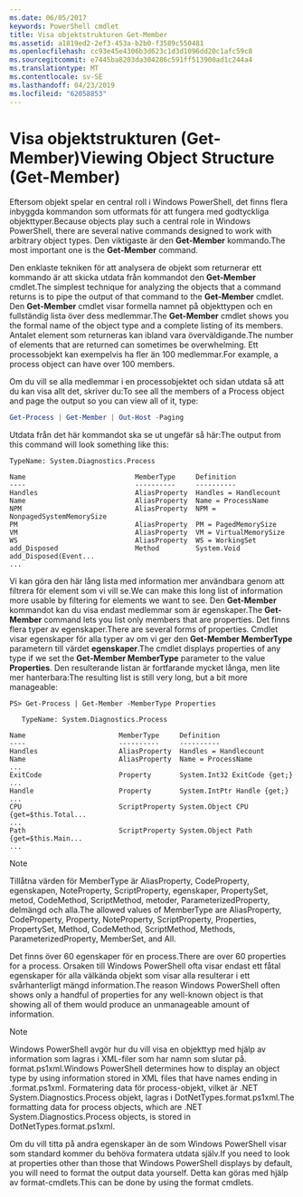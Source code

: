 ```yaml
---
ms.date: 06/05/2017
keywords: PowerShell cmdlet
title: Visa objektstrukturen Get-Member
ms.assetid: a1819ed2-2ef3-453a-b2b0-f3589c550481
ms.openlocfilehash: cc93e45e4306b3d623c1d3d1096dd20c1afc59c8
ms.sourcegitcommit: e7445ba8203da304286c591ff513900ad1c244a4
ms.translationtype: MT
ms.contentlocale: sv-SE
ms.lasthandoff: 04/23/2019
ms.locfileid: "62058853"
---
```

# <a name="viewing-object-structure-get-member"></a><span data-ttu-id="07c47-103">Visa objektstrukturen (Get-Member)</span><span class="sxs-lookup"><span data-stu-id="07c47-103">Viewing Object Structure (Get-Member)</span></span>

<span data-ttu-id="07c47-104">Eftersom objekt spelar en central roll i Windows PowerShell, det finns flera inbyggda kommandon som utformats för att fungera med godtyckliga objekttyper.</span><span class="sxs-lookup"><span data-stu-id="07c47-104">Because objects play such a central role in Windows PowerShell, there are several native commands designed to work with arbitrary object types.</span></span> <span data-ttu-id="07c47-105">Den viktigaste är den **Get-Member** kommando.</span><span class="sxs-lookup"><span data-stu-id="07c47-105">The most important one is the **Get-Member** command.</span></span>

<span data-ttu-id="07c47-106">Den enklaste tekniken för att analysera de objekt som returnerar ett kommando är att skicka utdata från kommandot den **Get-Member** cmdlet.</span><span class="sxs-lookup"><span data-stu-id="07c47-106">The simplest technique for analyzing the objects that a command returns is to pipe the output of that command to the **Get-Member** cmdlet.</span></span> <span data-ttu-id="07c47-107">Den **Get-Member** cmdlet visar formella namnet på objekttypen och en fullständig lista över dess medlemmar.</span><span class="sxs-lookup"><span data-stu-id="07c47-107">The **Get-Member** cmdlet shows you the formal name of the object type and a complete listing of its members.</span></span> <span data-ttu-id="07c47-108">Antalet element som returneras kan ibland vara överväldigande.</span><span class="sxs-lookup"><span data-stu-id="07c47-108">The number of elements that are returned can sometimes be overwhelming.</span></span> <span data-ttu-id="07c47-109">Ett processobjekt kan exempelvis ha fler än 100 medlemmar.</span><span class="sxs-lookup"><span data-stu-id="07c47-109">For example, a process object can have over 100 members.</span></span>

<span data-ttu-id="07c47-110">Om du vill se alla medlemmar i en processobjektet och sidan utdata så att du kan visa allt det, skriver du:</span><span class="sxs-lookup"><span data-stu-id="07c47-110">To see all the members of a Process object and page the output so you can view all of it, type:</span></span>

```powershell
Get-Process | Get-Member | Out-Host -Paging
```

<span data-ttu-id="07c47-111">Utdata från det här kommandot ska se ut ungefär så här:</span><span class="sxs-lookup"><span data-stu-id="07c47-111">The output from this command will look something like this:</span></span>

```output
TypeName: System.Diagnostics.Process

Name                           MemberType     Definition
----                           ----------     ----------
Handles                        AliasProperty  Handles = Handlecount
Name                           AliasProperty  Name = ProcessName
NPM                            AliasProperty  NPM = NonpagedSystemMemorySize
PM                             AliasProperty  PM = PagedMemorySize
VM                             AliasProperty  VM = VirtualMemorySize
WS                             AliasProperty  WS = WorkingSet
add_Disposed                   Method         System.Void add_Disposed(Event...
...
```

<span data-ttu-id="07c47-112">Vi kan göra den här lång lista med information mer användbara genom att filtrera för element som vi vill se.</span><span class="sxs-lookup"><span data-stu-id="07c47-112">We can make this long list of information more usable by filtering for elements we want to see.</span></span> <span data-ttu-id="07c47-113">Den **Get-Member** kommandot kan du visa endast medlemmar som är egenskaper.</span><span class="sxs-lookup"><span data-stu-id="07c47-113">The **Get-Member** command lets you list only members that are properties.</span></span> <span data-ttu-id="07c47-114">Det finns flera typer av egenskaper.</span><span class="sxs-lookup"><span data-stu-id="07c47-114">There are several forms of properties.</span></span> <span data-ttu-id="07c47-115">Cmdlet visar egenskaper för alla typer av om vi ger den **Get-Member MemberType** parametern till värdet **egenskaper**.</span><span class="sxs-lookup"><span data-stu-id="07c47-115">The cmdlet displays properties of any type if we set the **Get-Member MemberType** parameter to the value **Properties**.</span></span> <span data-ttu-id="07c47-116">Den resulterande listan är fortfarande mycket långa, men lite mer hanterbara:</span><span class="sxs-lookup"><span data-stu-id="07c47-116">The resulting list is still very long, but a bit more manageable:</span></span>

```
PS> Get-Process | Get-Member -MemberType Properties

   TypeName: System.Diagnostics.Process

Name                       MemberType     Definition
----                       ----------     ----------
Handles                    AliasProperty  Handles = Handlecount
Name                       AliasProperty  Name = ProcessName
...
ExitCode                   Property       System.Int32 ExitCode {get;}
...
Handle                     Property       System.IntPtr Handle {get;}
...
CPU                        ScriptProperty System.Object CPU {get=$this.Total...
...
Path                       ScriptProperty System.Object Path {get=$this.Main...
...
```

> [!NOTE]
> <span data-ttu-id="07c47-117">Tillåtna värden för MemberType är AliasProperty, CodeProperty, egenskapen, NoteProperty, ScriptProperty, egenskaper, PropertySet, metod, CodeMethod, ScriptMethod, metoder, ParameterizedProperty, delmängd och alla.</span><span class="sxs-lookup"><span data-stu-id="07c47-117">The allowed values of MemberType are AliasProperty, CodeProperty, Property, NoteProperty, ScriptProperty, Properties, PropertySet, Method, CodeMethod, ScriptMethod, Methods, ParameterizedProperty, MemberSet, and All.</span></span>

<span data-ttu-id="07c47-118">Det finns över 60 egenskaper för en process.</span><span class="sxs-lookup"><span data-stu-id="07c47-118">There are over 60 properties for a process.</span></span> <span data-ttu-id="07c47-119">Orsaken till Windows PowerShell ofta visar endast ett fåtal egenskaper för alla välkända objekt som visar alla resulterar i ett svårhanterligt mängd information.</span><span class="sxs-lookup"><span data-stu-id="07c47-119">The reason Windows PowerShell often shows only a handful of properties for any well-known object is that showing all of them would produce an unmanageable amount of information.</span></span>

> [!NOTE]
> <span data-ttu-id="07c47-120">Windows PowerShell avgör hur du vill visa en objekttyp med hjälp av information som lagras i XML-filer som har namn som slutar på. format.ps1xml.</span><span class="sxs-lookup"><span data-stu-id="07c47-120">Windows PowerShell determines how to display an object type by using information stored in XML files that have names ending in .format.ps1xml.</span></span> <span data-ttu-id="07c47-121">Formatering data för process-objekt, vilket är .NET System.Diagnostics.Process objekt, lagras i DotNetTypes.format.ps1xml.</span><span class="sxs-lookup"><span data-stu-id="07c47-121">The formatting data for process objects, which are .NET System.Diagnostics.Process objects, is stored in DotNetTypes.format.ps1xml.</span></span>

<span data-ttu-id="07c47-122">Om du vill titta på andra egenskaper än de som Windows PowerShell visar som standard kommer du behöva formatera utdata själv.</span><span class="sxs-lookup"><span data-stu-id="07c47-122">If you need to look at properties other than those that Windows PowerShell displays by default, you will need to format the output data yourself.</span></span> <span data-ttu-id="07c47-123">Detta kan göras med hjälp av format-cmdlets.</span><span class="sxs-lookup"><span data-stu-id="07c47-123">This can be done by using the format cmdlets.</span></span>